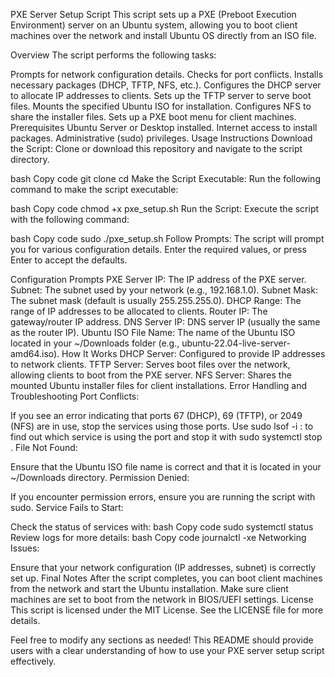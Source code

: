 PXE Server Setup Script
This script sets up a PXE (Preboot Execution Environment) server on an Ubuntu system, allowing you to boot client machines over the network and install Ubuntu OS directly from an ISO file.

Overview
The script performs the following tasks:

Prompts for network configuration details.
Checks for port conflicts.
Installs necessary packages (DHCP, TFTP, NFS, etc.).
Configures the DHCP server to allocate IP addresses to clients.
Sets up the TFTP server to serve boot files.
Mounts the specified Ubuntu ISO for installation.
Configures NFS to share the installer files.
Sets up a PXE boot menu for client machines.
Prerequisites
Ubuntu Server or Desktop installed.
Internet access to install packages.
Administrative (sudo) privileges.
Usage Instructions
Download the Script: Clone or download this repository and navigate to the script directory.

bash
Copy code
git clone <repository-url>
cd <repository-directory>
Make the Script Executable: Run the following command to make the script executable:

bash
Copy code
chmod +x pxe_setup.sh
Run the Script: Execute the script with the following command:

bash
Copy code
sudo ./pxe_setup.sh
Follow Prompts: The script will prompt you for various configuration details. Enter the required values, or press Enter to accept the defaults.

Configuration Prompts
PXE Server IP: The IP address of the PXE server.
Subnet: The subnet used by your network (e.g., 192.168.1.0).
Subnet Mask: The subnet mask (default is usually 255.255.255.0).
DHCP Range: The range of IP addresses to be allocated to clients.
Router IP: The gateway/router IP address.
DNS Server IP: DNS server IP (usually the same as the router IP).
Ubuntu ISO File Name: The name of the Ubuntu ISO located in your ~/Downloads folder (e.g., ubuntu-22.04-live-server-amd64.iso).
How It Works
DHCP Server: Configured to provide IP addresses to network clients.
TFTP Server: Serves boot files over the network, allowing clients to boot from the PXE server.
NFS Server: Shares the mounted Ubuntu installer files for client installations.
Error Handling and Troubleshooting
Port Conflicts:

If you see an error indicating that ports 67 (DHCP), 69 (TFTP), or 2049 (NFS) are in use, stop the services using those ports.
Use sudo lsof -i :<port> to find out which service is using the port and stop it with sudo systemctl stop <service-name>.
File Not Found:

Ensure that the Ubuntu ISO file name is correct and that it is located in your ~/Downloads directory.
Permission Denied:

If you encounter permission errors, ensure you are running the script with sudo.
Service Fails to Start:

Check the status of services with:
bash
Copy code
sudo systemctl status <service-name>
Review logs for more details:
bash
Copy code
journalctl -xe
Networking Issues:

Ensure that your network configuration (IP addresses, subnet) is correctly set up.
Final Notes
After the script completes, you can boot client machines from the network and start the Ubuntu installation.
Make sure client machines are set to boot from the network in BIOS/UEFI settings.
License
This script is licensed under the MIT License. See the LICENSE file for more details.

Feel free to modify any sections as needed! This README should provide users with a clear understanding of how to use your PXE server setup script effectively.
